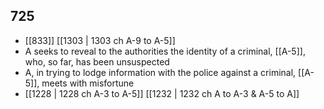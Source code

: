 ## 725
- [[833]] [[1303 | 1303 ch A-9 to A-5]] 
- A seeks to reveal to the authorities the identity of a criminal, [[A-5]], who, so far, has been unsuspected
- A, in trying to lodge information with the police against a criminal, [[A-5]], meets with misfortune
- [[1228 | 1228 ch A-3 to A-5]] [[1232 | 1232 ch A to A-3 &amp; A-5 to A]] 

